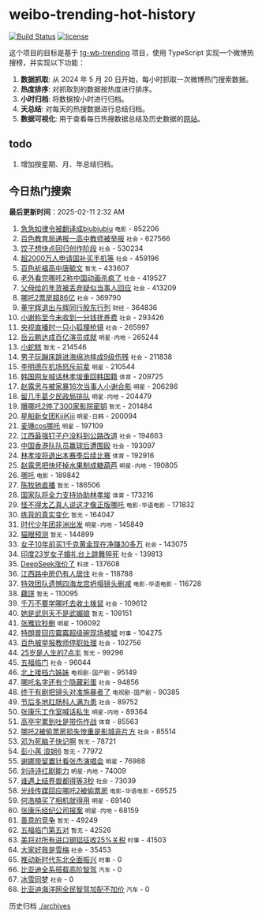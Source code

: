 # weibo-trending-hot-history

[![Build Status](https://github.com/lxw15337674/weibo-trending-hot-history/actions/workflows/nodejs.yml/badge.svg)](https://github.com/lxw15337674/weibo-trending-hot-history/actions)
[![license](https://img.shields.io/github/license/lxw15337674/weibo-trending-hot-history)](https://github.com/lxw15337674/weibo-trending-hot-history/blob/master/LICENSE)


这个项目的目标是基于 [tg-wb-trending](https://github.com/xiadd/tg-wb-trending) 项目，使用 TypeScript 实现一个微博热搜榜，并实现以下功能：

1. **数据抓取**: 从 2024 年 5 月 20 日开始，每小时抓取一次微博热门搜索数据。
2. **热度排序**: 对抓取到的数据按热度进行排序。
3. **小时归档**: 将数据按小时进行归档。
4. **天总结**: 对每天的热搜数据进行总结归档。
5. **数据可视化**: 用于查看每日热搜数据总结及历史数据的[网站](https://weibo-trending-hot-history.vercel.app/)。

## todo

1. 增加按星期、月、年总结归档。



## 今日热门搜索





















































































































































































































































































































































































































































































































































































































































































































































































































































































































































































































































































































































































































































































































































































































































































































































































































































































































































































































































































































































































































































































































































































































































































































































































































































































































































































































































































































































































































































































































































































































































































































































































































































































































































































































































































































































































































































































































































































































































































































































































































































































































































































































































































































































































































































































































































































































































































































































































































































































































































































































































































































































































































































































































































































































































































































































































































































































































































































































































































































































































































































































































































































































































































<!-- BEGIN -->

**最后更新时间**：2025-02-11 2:32 AM
1. [急急如律令被翻译成biubiubiu](https://m.weibo.cn/search?containerid=100103type%3D1%26t%3D10%26q%3D%23%E6%80%A5%E6%80%A5%E5%A6%82%E5%BE%8B%E4%BB%A4%E8%A2%AB%E7%BF%BB%E8%AF%91%E6%88%90biubiubiu%23&stream_entry_id=31&isnewpage=1&extparam=seat%3D1%26flag%3D0%26pos%3D0%26filter_type%3Drealtimehot%26c_type%3D31%26band_rank%3D1%26cate%3D5001%26lcate%3D5001%26q%3D%2523%25E6%2580%25A5%25E6%2580%25A5%25E5%25A6%2582%25E5%25BE%258B%25E4%25BB%25A4%25E8%25A2%25AB%25E7%25BF%25BB%25E8%25AF%2591%25E6%2588%2590biubiubiu%2523%26stream_entry_id%3D31%26dgr%3D0%26realpos%3D1%26display_time%3D1739205023%26pre_seqid%3D17392050239030402558524) `电影` - 852206
2. [百色教育局通报一高中教师被举报](https://m.weibo.cn/search?containerid=100103type%3D1%26t%3D10%26q%3D%23%E7%99%BE%E8%89%B2%E6%95%99%E8%82%B2%E5%B1%80%E9%80%9A%E6%8A%A5%E4%B8%80%E9%AB%98%E4%B8%AD%E6%95%99%E5%B8%88%E8%A2%AB%E4%B8%BE%E6%8A%A5%23&stream_entry_id=31&isnewpage=1&extparam=seat%3D1%26cate%3D5001%26lcate%3D5001%26stream_entry_id%3D31%26q%3D%2523%25E7%2599%25BE%25E8%2589%25B2%25E6%2595%2599%25E8%2582%25B2%25E5%25B1%2580%25E9%2580%259A%25E6%258A%25A5%25E4%25B8%2580%25E9%25AB%2598%25E4%25B8%25AD%25E6%2595%2599%25E5%25B8%2588%25E8%25A2%25AB%25E4%25B8%25BE%25E6%258A%25A5%2523%26dgr%3D0%26pos%3D1%26filter_type%3Drealtimehot%26band_rank%3D2%26c_type%3D31%26flag%3D1%26realpos%3D2%26display_time%3D1739207980%26pre_seqid%3D173920798036204021433116) `社会` - 627566
3. [饺子想快点回归创作阶段](https://m.weibo.cn/search?containerid=100103type%3D1%26t%3D10%26q%3D%23%E9%A5%BA%E5%AD%90%E6%83%B3%E5%BF%AB%E7%82%B9%E5%9B%9E%E5%BD%92%E5%88%9B%E4%BD%9C%E9%98%B6%E6%AE%B5%23&stream_entry_id=31&isnewpage=1&extparam=seat%3D1%26flag%3D1%26pos%3D8%26filter_type%3Drealtimehot%26c_type%3D31%26band_rank%3D8%26cate%3D5001%26lcate%3D5001%26q%3D%2523%25E9%25A5%25BA%25E5%25AD%2590%25E6%2583%25B3%25E5%25BF%25AB%25E7%2582%25B9%25E5%259B%259E%25E5%25BD%2592%25E5%2588%259B%25E4%25BD%259C%25E9%2598%25B6%25E6%25AE%25B5%2523%26stream_entry_id%3D31%26dgr%3D0%26realpos%3D8%26display_time%3D1739205023%26pre_seqid%3D17392050239030402558524) `社会` - 530234
4. [超2000万人申请国补买手机等](https://m.weibo.cn/search?containerid=100103type%3D1%26t%3D10%26q%3D%23%E8%B6%852000%E4%B8%87%E4%BA%BA%E7%94%B3%E8%AF%B7%E5%9B%BD%E8%A1%A5%E4%B9%B0%E6%89%8B%E6%9C%BA%E7%AD%89%23&stream_entry_id=31&isnewpage=1&extparam=seat%3D1%26flag%3D0%26pos%3D2%26filter_type%3Drealtimehot%26c_type%3D31%26band_rank%3D3%26cate%3D5001%26lcate%3D5001%26q%3D%2523%25E8%25B6%25852000%25E4%25B8%2587%25E4%25BA%25BA%25E7%2594%25B3%25E8%25AF%25B7%25E5%259B%25BD%25E8%25A1%25A5%25E4%25B9%25B0%25E6%2589%258B%25E6%259C%25BA%25E7%25AD%2589%2523%26stream_entry_id%3D31%26dgr%3D0%26realpos%3D3%26display_time%3D1739205023%26pre_seqid%3D17392050239030402558524) `社会` - 459196
5. [百色祈福高中唐毓文](https://m.weibo.cn/search?containerid=100103type%3D1%26t%3D10%26q%3D%23%E7%99%BE%E8%89%B2%E7%A5%88%E7%A6%8F%E9%AB%98%E4%B8%AD%E5%94%90%E6%AF%93%E6%96%87%23&stream_entry_id=31&isnewpage=1&extparam=seat%3D1%26flag%3D1%26pos%3D15%26filter_type%3Drealtimehot%26c_type%3D31%26band_rank%3D15%26cate%3D5001%26lcate%3D5001%26q%3D%2523%25E7%2599%25BE%25E8%2589%25B2%25E7%25A5%2588%25E7%25A6%258F%25E9%25AB%2598%25E4%25B8%25AD%25E5%2594%2590%25E6%25AF%2593%25E6%2596%2587%2523%26stream_entry_id%3D31%26dgr%3D0%26realpos%3D15%26display_time%3D1739205023%26pre_seqid%3D17392050239030402558524) `暂无` - 433607
6. [老外看完哪吒2称中国动画杀疯了](https://m.weibo.cn/search?containerid=100103type%3D1%26t%3D10%26q%3D%23%E8%80%81%E5%A4%96%E7%9C%8B%E5%AE%8C%E5%93%AA%E5%90%922%E7%A7%B0%E4%B8%AD%E5%9B%BD%E5%8A%A8%E7%94%BB%E6%9D%80%E7%96%AF%E4%BA%86%23&stream_entry_id=31&isnewpage=1&extparam=seat%3D1%26flag%3D1%26pos%3D31%26filter_type%3Drealtimehot%26c_type%3D31%26band_rank%3D31%26cate%3D5001%26lcate%3D5001%26q%3D%2523%25E8%2580%2581%25E5%25A4%2596%25E7%259C%258B%25E5%25AE%258C%25E5%2593%25AA%25E5%2590%25922%25E7%25A7%25B0%25E4%25B8%25AD%25E5%259B%25BD%25E5%258A%25A8%25E7%2594%25BB%25E6%259D%2580%25E7%2596%25AF%25E4%25BA%2586%2523%26stream_entry_id%3D31%26dgr%3D0%26realpos%3D31%26display_time%3D1739205023%26pre_seqid%3D17392050239030402558524) `社会` - 419527
7. [父母给的年货被丢弃疑似当事人回应](https://m.weibo.cn/search?containerid=100103type%3D1%26t%3D10%26q%3D%23%E7%88%B6%E6%AF%8D%E7%BB%99%E7%9A%84%E5%B9%B4%E8%B4%A7%E8%A2%AB%E4%B8%A2%E5%BC%83%E7%96%91%E4%BC%BC%E5%BD%93%E4%BA%8B%E4%BA%BA%E5%9B%9E%E5%BA%94%23&stream_entry_id=31&isnewpage=1&extparam=seat%3D1%26flag%3D0%26pos%3D1%26filter_type%3Drealtimehot%26c_type%3D31%26band_rank%3D2%26cate%3D5001%26lcate%3D5001%26q%3D%2523%25E7%2588%25B6%25E6%25AF%258D%25E7%25BB%2599%25E7%259A%2584%25E5%25B9%25B4%25E8%25B4%25A7%25E8%25A2%25AB%25E4%25B8%25A2%25E5%25BC%2583%25E7%2596%2591%25E4%25BC%25BC%25E5%25BD%2593%25E4%25BA%258B%25E4%25BA%25BA%25E5%259B%259E%25E5%25BA%2594%2523%26stream_entry_id%3D31%26dgr%3D0%26realpos%3D2%26display_time%3D1739205023%26pre_seqid%3D17392050239030402558524) `社会` - 413209
8. [哪吒2票房超86亿](https://m.weibo.cn/search?containerid=100103type%3D1%26t%3D10%26q%3D%23%E5%93%AA%E5%90%922%E7%A5%A8%E6%88%BF%E8%B6%8586%E4%BA%BF%23&stream_entry_id=31&isnewpage=1&extparam=seat%3D1%26flag%3D0%26pos%3D4%26filter_type%3Drealtimehot%26c_type%3D31%26band_rank%3D4%26cate%3D5001%26lcate%3D5001%26q%3D%2523%25E5%2593%25AA%25E5%2590%25922%25E7%25A5%25A8%25E6%2588%25BF%25E8%25B6%258586%25E4%25BA%25BF%2523%26stream_entry_id%3D31%26dgr%3D0%26realpos%3D4%26display_time%3D1739205023%26pre_seqid%3D17392050239030402558524) `社会` - 369790
9. [董宇辉退出与辉同行股东行列](https://m.weibo.cn/search?containerid=100103type%3D1%26t%3D10%26q%3D%23%E8%91%A3%E5%AE%87%E8%BE%89%E9%80%80%E5%87%BA%E4%B8%8E%E8%BE%89%E5%90%8C%E8%A1%8C%E8%82%A1%E4%B8%9C%E8%A1%8C%E5%88%97%23&stream_entry_id=31&isnewpage=1&extparam=seat%3D1%26flag%3D0%26pos%3D5%26filter_type%3Drealtimehot%26c_type%3D31%26band_rank%3D5%26cate%3D5001%26lcate%3D5001%26q%3D%2523%25E8%2591%25A3%25E5%25AE%2587%25E8%25BE%2589%25E9%2580%2580%25E5%2587%25BA%25E4%25B8%258E%25E8%25BE%2589%25E5%2590%258C%25E8%25A1%258C%25E8%2582%25A1%25E4%25B8%259C%25E8%25A1%258C%25E5%2588%2597%2523%26stream_entry_id%3D31%26dgr%3D0%26realpos%3D5%26display_time%3D1739205023%26pre_seqid%3D17392050239030402558524) `财经` - 364836
10. [小谢称至今未收到一分钱抚养费](https://m.weibo.cn/search?containerid=100103type%3D1%26t%3D10%26q%3D%23%E5%B0%8F%E8%B0%A2%E7%A7%B0%E8%87%B3%E4%BB%8A%E6%9C%AA%E6%94%B6%E5%88%B0%E4%B8%80%E5%88%86%E9%92%B1%E6%8A%9A%E5%85%BB%E8%B4%B9%23&stream_entry_id=31&isnewpage=1&extparam=seat%3D1%26flag%3D0%26pos%3D6%26filter_type%3Drealtimehot%26c_type%3D31%26band_rank%3D6%26cate%3D5001%26lcate%3D5001%26q%3D%2523%25E5%25B0%258F%25E8%25B0%25A2%25E7%25A7%25B0%25E8%2587%25B3%25E4%25BB%258A%25E6%259C%25AA%25E6%2594%25B6%25E5%2588%25B0%25E4%25B8%2580%25E5%2588%2586%25E9%2592%25B1%25E6%258A%259A%25E5%2585%25BB%25E8%25B4%25B9%2523%26stream_entry_id%3D31%26dgr%3D0%26realpos%3D6%26display_time%3D1739205023%26pre_seqid%3D17392050239030402558524) `社会` - 293426
11. [央视直播时一只小狐狸抢镜](https://m.weibo.cn/search?containerid=100103type%3D1%26t%3D10%26q%3D%23%E5%A4%AE%E8%A7%86%E7%9B%B4%E6%92%AD%E6%97%B6%E4%B8%80%E5%8F%AA%E5%B0%8F%E7%8B%90%E7%8B%B8%E6%8A%A2%E9%95%9C%23&stream_entry_id=31&isnewpage=1&extparam=seat%3D1%26flag%3D0%26pos%3D23%26filter_type%3Drealtimehot%26c_type%3D31%26band_rank%3D23%26cate%3D5001%26lcate%3D5001%26q%3D%2523%25E5%25A4%25AE%25E8%25A7%2586%25E7%259B%25B4%25E6%2592%25AD%25E6%2597%25B6%25E4%25B8%2580%25E5%258F%25AA%25E5%25B0%258F%25E7%258B%2590%25E7%258B%25B8%25E6%258A%25A2%25E9%2595%259C%2523%26stream_entry_id%3D31%26dgr%3D0%26realpos%3D23%26display_time%3D1739205023%26pre_seqid%3D17392050239030402558524) `社会` - 265997
12. [岳云鹏达成百亿演员成就](https://m.weibo.cn/search?containerid=100103type%3D1%26t%3D10%26q%3D%23%E5%B2%B3%E4%BA%91%E9%B9%8F%E8%BE%BE%E6%88%90%E7%99%BE%E4%BA%BF%E6%BC%94%E5%91%98%E6%88%90%E5%B0%B1%23&stream_entry_id=31&isnewpage=1&extparam=seat%3D1%26flag%3D1%26pos%3D7%26filter_type%3Drealtimehot%26c_type%3D31%26band_rank%3D7%26cate%3D5001%26lcate%3D5001%26q%3D%2523%25E5%25B2%25B3%25E4%25BA%2591%25E9%25B9%258F%25E8%25BE%25BE%25E6%2588%2590%25E7%2599%25BE%25E4%25BA%25BF%25E6%25BC%2594%25E5%2591%2598%25E6%2588%2590%25E5%25B0%25B1%2523%26stream_entry_id%3D31%26dgr%3D0%26realpos%3D7%26display_time%3D1739205023%26pre_seqid%3D17392050239030402558524) `明星-内地` - 265244
13. [小蛇糕](https://m.weibo.cn/search?containerid=100103type%3D1%26t%3D10%26q%3D%E5%B0%8F%E8%9B%87%E7%B3%95&stream_entry_id=31&isnewpage=1&extparam=seat%3D1%26flag%3D0%26pos%3D9%26filter_type%3Drealtimehot%26c_type%3D31%26band_rank%3D9%26cate%3D5001%26lcate%3D5001%26q%3D%25E5%25B0%258F%25E8%259B%2587%25E7%25B3%2595%26stream_entry_id%3D31%26dgr%3D0%26realpos%3D9%26display_time%3D1739205023%26pre_seqid%3D17392050239030402558524) `暂无` - 214546
14. [男子玩蹦床跳进海绵池摔成9级伤残](https://m.weibo.cn/search?containerid=100103type%3D1%26t%3D10%26q%3D%23%E7%94%B7%E5%AD%90%E7%8E%A9%E8%B9%A6%E5%BA%8A%E8%B7%B3%E8%BF%9B%E6%B5%B7%E7%BB%B5%E6%B1%A0%E6%91%94%E6%88%909%E7%BA%A7%E4%BC%A4%E6%AE%8B%23&stream_entry_id=31&isnewpage=1&extparam=seat%3D1%26flag%3D0%26pos%3D10%26filter_type%3Drealtimehot%26c_type%3D31%26band_rank%3D10%26cate%3D5001%26lcate%3D5001%26q%3D%2523%25E7%2594%25B7%25E5%25AD%2590%25E7%258E%25A9%25E8%25B9%25A6%25E5%25BA%258A%25E8%25B7%25B3%25E8%25BF%259B%25E6%25B5%25B7%25E7%25BB%25B5%25E6%25B1%25A0%25E6%2591%2594%25E6%2588%25909%25E7%25BA%25A7%25E4%25BC%25A4%25E6%25AE%258B%2523%26stream_entry_id%3D31%26dgr%3D0%26realpos%3D10%26display_time%3D1739205023%26pre_seqid%3D17392050239030402558524) `社会` - 211838
15. [李明德在机场怒斥前辈](https://m.weibo.cn/search?containerid=100103type%3D1%26t%3D10%26q%3D%23%E6%9D%8E%E6%98%8E%E5%BE%B7%E5%9C%A8%E6%9C%BA%E5%9C%BA%E6%80%92%E6%96%A5%E5%89%8D%E8%BE%88%23&stream_entry_id=31&isnewpage=1&extparam=seat%3D1%26flag%3D1%26pos%3D11%26filter_type%3Drealtimehot%26c_type%3D31%26band_rank%3D11%26cate%3D5001%26lcate%3D5001%26q%3D%2523%25E6%259D%258E%25E6%2598%258E%25E5%25BE%25B7%25E5%259C%25A8%25E6%259C%25BA%25E5%259C%25BA%25E6%2580%2592%25E6%2596%25A5%25E5%2589%258D%25E8%25BE%2588%2523%26stream_entry_id%3D31%26dgr%3D0%26realpos%3D11%26display_time%3D1739205023%26pre_seqid%3D17392050239030402558524) `明星` - 210544
16. [韩国网友喊话林孝埈重回韩国籍](https://m.weibo.cn/search?containerid=100103type%3D1%26t%3D10%26q%3D%23%E9%9F%A9%E5%9B%BD%E7%BD%91%E5%8F%8B%E5%96%8A%E8%AF%9D%E6%9E%97%E5%AD%9D%E5%9F%88%E9%87%8D%E5%9B%9E%E9%9F%A9%E5%9B%BD%E7%B1%8D%23&stream_entry_id=31&isnewpage=1&extparam=seat%3D1%26flag%3D2%26pos%3D12%26filter_type%3Drealtimehot%26c_type%3D31%26band_rank%3D12%26cate%3D5001%26lcate%3D5001%26q%3D%2523%25E9%259F%25A9%25E5%259B%25BD%25E7%25BD%2591%25E5%258F%258B%25E5%2596%258A%25E8%25AF%259D%25E6%259E%2597%25E5%25AD%259D%25E5%259F%2588%25E9%2587%258D%25E5%259B%259E%25E9%259F%25A9%25E5%259B%25BD%25E7%25B1%258D%2523%26stream_entry_id%3D31%26dgr%3D0%26realpos%3D12%26display_time%3D1739205023%26pre_seqid%3D17392050239030402558524) `体育` - 209725
17. [赵露思与被家暴16次当事人小谢合影](https://m.weibo.cn/search?containerid=100103type%3D1%26t%3D10%26q%3D%23%E8%B5%B5%E9%9C%B2%E6%80%9D%E4%B8%8E%E8%A2%AB%E5%AE%B6%E6%9A%B416%E6%AC%A1%E5%BD%93%E4%BA%8B%E4%BA%BA%E5%B0%8F%E8%B0%A2%E5%90%88%E5%BD%B1%23&stream_entry_id=31&isnewpage=1&extparam=seat%3D1%26flag%3D2%26pos%3D13%26filter_type%3Drealtimehot%26c_type%3D31%26band_rank%3D13%26cate%3D5001%26lcate%3D5001%26q%3D%2523%25E8%25B5%25B5%25E9%259C%25B2%25E6%2580%259D%25E4%25B8%258E%25E8%25A2%25AB%25E5%25AE%25B6%25E6%259A%25B416%25E6%25AC%25A1%25E5%25BD%2593%25E4%25BA%258B%25E4%25BA%25BA%25E5%25B0%258F%25E8%25B0%25A2%25E5%2590%2588%25E5%25BD%25B1%2523%26stream_entry_id%3D31%26dgr%3D0%26realpos%3D13%26display_time%3D1739205023%26pre_seqid%3D17392050239030402558524) `明星` - 206286
18. [留几手葛夕民政局排队](https://m.weibo.cn/search?containerid=100103type%3D1%26t%3D10%26q%3D%23%E7%95%99%E5%87%A0%E6%89%8B%E8%91%9B%E5%A4%95%E6%B0%91%E6%94%BF%E5%B1%80%E6%8E%92%E9%98%9F%23&stream_entry_id=31&isnewpage=1&extparam=seat%3D1%26flag%3D2%26pos%3D14%26filter_type%3Drealtimehot%26c_type%3D31%26band_rank%3D14%26cate%3D5001%26lcate%3D5001%26q%3D%2523%25E7%2595%2599%25E5%2587%25A0%25E6%2589%258B%25E8%2591%259B%25E5%25A4%2595%25E6%25B0%2591%25E6%2594%25BF%25E5%25B1%2580%25E6%258E%2592%25E9%2598%259F%2523%26stream_entry_id%3D31%26dgr%3D0%26realpos%3D14%26display_time%3D1739205023%26pre_seqid%3D17392050239030402558524) `明星-内地` - 204479
19. [曝哪吒2停了300家影院密钥](https://m.weibo.cn/search?containerid=100103type%3D1%26t%3D10%26q%3D%23%E6%9B%9D%E5%93%AA%E5%90%922%E5%81%9C%E4%BA%86300%E5%AE%B6%E5%BD%B1%E9%99%A2%E5%AF%86%E9%92%A5%23&stream_entry_id=31&isnewpage=1&extparam=seat%3D1%26flag%3D2%26pos%3D16%26filter_type%3Drealtimehot%26c_type%3D31%26band_rank%3D16%26cate%3D5001%26lcate%3D5001%26q%3D%2523%25E6%259B%259D%25E5%2593%25AA%25E5%2590%25922%25E5%2581%259C%25E4%25BA%2586300%25E5%25AE%25B6%25E5%25BD%25B1%25E9%2599%25A2%25E5%25AF%2586%25E9%2592%25A5%2523%26stream_entry_id%3D31%26dgr%3D0%26realpos%3D16%26display_time%3D1739205023%26pre_seqid%3D17392050239030402558524) `暂无` - 201484
20. [星船新女团KiiiKiii](https://m.weibo.cn/search?containerid=100103type%3D1%26t%3D10%26q%3D%23%E6%98%9F%E8%88%B9%E6%96%B0%E5%A5%B3%E5%9B%A2KiiiKiii%23&stream_entry_id=31&isnewpage=1&extparam=seat%3D1%26flag%3D1%26pos%3D17%26filter_type%3Drealtimehot%26c_type%3D31%26band_rank%3D17%26cate%3D5001%26lcate%3D5001%26q%3D%2523%25E6%2598%259F%25E8%2588%25B9%25E6%2596%25B0%25E5%25A5%25B3%25E5%259B%25A2KiiiKiii%2523%26stream_entry_id%3D31%26dgr%3D0%26realpos%3D17%26display_time%3D1739205023%26pre_seqid%3D17392050239030402558524) `明星-日韩` - 200094
21. [麦琳cos哪吒](https://m.weibo.cn/search?containerid=100103type%3D1%26t%3D10%26q%3D%23%E9%BA%A6%E7%90%B3cos%E5%93%AA%E5%90%92%23&stream_entry_id=31&isnewpage=1&extparam=seat%3D1%26flag%3D2%26pos%3D18%26filter_type%3Drealtimehot%26c_type%3D31%26band_rank%3D18%26cate%3D5001%26lcate%3D5001%26q%3D%2523%25E9%25BA%25A6%25E7%2590%25B3cos%25E5%2593%25AA%25E5%2590%2592%2523%26stream_entry_id%3D31%26dgr%3D0%26realpos%3D18%26display_time%3D1739205023%26pre_seqid%3D17392050239030402558524) `明星` - 197109
22. [江西最强钉子户没料到公路改道](https://m.weibo.cn/search?containerid=100103type%3D1%26t%3D10%26q%3D%23%E6%B1%9F%E8%A5%BF%E6%9C%80%E5%BC%BA%E9%92%89%E5%AD%90%E6%88%B7%E6%B2%A1%E6%96%99%E5%88%B0%E5%85%AC%E8%B7%AF%E6%94%B9%E9%81%93%23&stream_entry_id=31&isnewpage=1&extparam=seat%3D1%26flag%3D2%26pos%3D19%26filter_type%3Drealtimehot%26c_type%3D31%26band_rank%3D19%26cate%3D5001%26lcate%3D5001%26q%3D%2523%25E6%25B1%259F%25E8%25A5%25BF%25E6%259C%2580%25E5%25BC%25BA%25E9%2592%2589%25E5%25AD%2590%25E6%2588%25B7%25E6%25B2%25A1%25E6%2596%2599%25E5%2588%25B0%25E5%2585%25AC%25E8%25B7%25AF%25E6%2594%25B9%25E9%2581%2593%2523%26stream_entry_id%3D31%26dgr%3D0%26realpos%3D19%26display_time%3D1739205023%26pre_seqid%3D17392050239030402558524) `社会` - 194663
23. [中国香港队队员赢球后遭围殴](https://m.weibo.cn/search?containerid=100103type%3D1%26t%3D10%26q%3D%23%E4%B8%AD%E5%9B%BD%E9%A6%99%E6%B8%AF%E9%98%9F%E9%98%9F%E5%91%98%E8%B5%A2%E7%90%83%E5%90%8E%E9%81%AD%E5%9B%B4%E6%AE%B4%23&stream_entry_id=31&isnewpage=1&extparam=seat%3D1%26cate%3D5001%26lcate%3D5001%26stream_entry_id%3D31%26q%3D%2523%25E4%25B8%25AD%25E5%259B%25BD%25E9%25A6%2599%25E6%25B8%25AF%25E9%2598%259F%25E9%2598%259F%25E5%2591%2598%25E8%25B5%25A2%25E7%2590%2583%25E5%2590%258E%25E9%2581%25AD%25E5%259B%25B4%25E6%25AE%25B4%2523%26dgr%3D0%26pos%3D7%26filter_type%3Drealtimehot%26band_rank%3D7%26c_type%3D31%26flag%3D1%26realpos%3D7%26display_time%3D1739207980%26pre_seqid%3D173920798036204021433116) `社会` - 193097
24. [林孝埈将退出本赛季后续比赛](https://m.weibo.cn/search?containerid=100103type%3D1%26t%3D10%26q%3D%23%E6%9E%97%E5%AD%9D%E5%9F%88%E5%B0%86%E9%80%80%E5%87%BA%E6%9C%AC%E8%B5%9B%E5%AD%A3%E5%90%8E%E7%BB%AD%E6%AF%94%E8%B5%9B%23&stream_entry_id=31&isnewpage=1&extparam=seat%3D1%26flag%3D0%26pos%3D20%26filter_type%3Drealtimehot%26c_type%3D31%26band_rank%3D20%26cate%3D5001%26lcate%3D5001%26q%3D%2523%25E6%259E%2597%25E5%25AD%259D%25E5%259F%2588%25E5%25B0%2586%25E9%2580%2580%25E5%2587%25BA%25E6%259C%25AC%25E8%25B5%259B%25E5%25AD%25A3%25E5%2590%258E%25E7%25BB%25AD%25E6%25AF%2594%25E8%25B5%259B%2523%26stream_entry_id%3D31%26dgr%3D0%26realpos%3D20%26display_time%3D1739205023%26pre_seqid%3D17392050239030402558524) `体育` - 192916
25. [赵露思把快坏掉水果制成糖葫芦](https://m.weibo.cn/search?containerid=100103type%3D1%26t%3D10%26q%3D%23%E8%B5%B5%E9%9C%B2%E6%80%9D%E6%8A%8A%E5%BF%AB%E5%9D%8F%E6%8E%89%E6%B0%B4%E6%9E%9C%E5%88%B6%E6%88%90%E7%B3%96%E8%91%AB%E8%8A%A6%23&stream_entry_id=31&isnewpage=1&extparam=seat%3D1%26flag%3D2%26pos%3D21%26filter_type%3Drealtimehot%26c_type%3D31%26band_rank%3D21%26cate%3D5001%26lcate%3D5001%26q%3D%2523%25E8%25B5%25B5%25E9%259C%25B2%25E6%2580%259D%25E6%258A%258A%25E5%25BF%25AB%25E5%259D%258F%25E6%258E%2589%25E6%25B0%25B4%25E6%259E%259C%25E5%2588%25B6%25E6%2588%2590%25E7%25B3%2596%25E8%2591%25AB%25E8%258A%25A6%2523%26stream_entry_id%3D31%26dgr%3D0%26realpos%3D21%26display_time%3D1739205023%26pre_seqid%3D17392050239030402558524) `明星-内地` - 190805
26. [哪吒](https://m.weibo.cn/search?containerid=100103type%3D1%26t%3D10%26q%3D%E5%93%AA%E5%90%92&stream_entry_id=31&isnewpage=1&extparam=seat%3D1%26flag%3D0%26pos%3D22%26filter_type%3Drealtimehot%26c_type%3D31%26band_rank%3D22%26cate%3D5001%26lcate%3D5001%26q%3D%25E5%2593%25AA%25E5%2590%2592%26stream_entry_id%3D31%26dgr%3D0%26realpos%3D22%26display_time%3D1739205023%26pre_seqid%3D17392050239030402558524) `电影` - 189842
27. [陈牧驰直播](https://m.weibo.cn/search?containerid=100103type%3D1%26t%3D10%26q%3D%E9%99%88%E7%89%A7%E9%A9%B0%E7%9B%B4%E6%92%AD&stream_entry_id=31&isnewpage=1&extparam=seat%3D1%26flag%3D1%26pos%3D24%26filter_type%3Drealtimehot%26c_type%3D31%26band_rank%3D24%26cate%3D5001%26lcate%3D5001%26q%3D%25E9%2599%2588%25E7%2589%25A7%25E9%25A9%25B0%25E7%259B%25B4%25E6%2592%25AD%26stream_entry_id%3D31%26dgr%3D0%26realpos%3D24%26display_time%3D1739205023%26pre_seqid%3D17392050239030402558524) `暂无` - 186506
28. [国家队将全力支持协助林孝埈](https://m.weibo.cn/search?containerid=100103type%3D1%26t%3D10%26q%3D%23%E5%9B%BD%E5%AE%B6%E9%98%9F%E5%B0%86%E5%85%A8%E5%8A%9B%E6%94%AF%E6%8C%81%E5%8D%8F%E5%8A%A9%E6%9E%97%E5%AD%9D%E5%9F%88%23&stream_entry_id=31&isnewpage=1&extparam=seat%3D1%26flag%3D0%26pos%3D25%26filter_type%3Drealtimehot%26c_type%3D31%26band_rank%3D25%26cate%3D5001%26lcate%3D5001%26q%3D%2523%25E5%259B%25BD%25E5%25AE%25B6%25E9%2598%259F%25E5%25B0%2586%25E5%2585%25A8%25E5%258A%259B%25E6%2594%25AF%25E6%258C%2581%25E5%258D%258F%25E5%258A%25A9%25E6%259E%2597%25E5%25AD%259D%25E5%259F%2588%2523%26stream_entry_id%3D31%26dgr%3D0%26realpos%3D25%26display_time%3D1739205023%26pre_seqid%3D17392050239030402558524) `体育` - 173216
29. [怪不得太乙真人说这才像正版哪吒](https://m.weibo.cn/search?containerid=100103type%3D1%26t%3D10%26q%3D%23%E6%80%AA%E4%B8%8D%E5%BE%97%E5%A4%AA%E4%B9%99%E7%9C%9F%E4%BA%BA%E8%AF%B4%E8%BF%99%E6%89%8D%E5%83%8F%E6%AD%A3%E7%89%88%E5%93%AA%E5%90%92%23&stream_entry_id=31&isnewpage=1&extparam=seat%3D1%26flag%3D0%26pos%3D26%26filter_type%3Drealtimehot%26c_type%3D31%26band_rank%3D26%26cate%3D5001%26lcate%3D5001%26q%3D%2523%25E6%2580%25AA%25E4%25B8%258D%25E5%25BE%2597%25E5%25A4%25AA%25E4%25B9%2599%25E7%259C%259F%25E4%25BA%25BA%25E8%25AF%25B4%25E8%25BF%2599%25E6%2589%258D%25E5%2583%258F%25E6%25AD%25A3%25E7%2589%2588%25E5%2593%25AA%25E5%2590%2592%2523%26stream_entry_id%3D31%26dgr%3D0%26realpos%3D26%26display_time%3D1739205023%26pre_seqid%3D17392050239030402558524) `电影-华语电影` - 171832
30. [练背的真实变化](https://m.weibo.cn/search?containerid=100103type%3D1%26t%3D10%26q%3D%E7%BB%83%E8%83%8C%E7%9A%84%E7%9C%9F%E5%AE%9E%E5%8F%98%E5%8C%96&stream_entry_id=31&isnewpage=1&extparam=seat%3D1%26flag%3D0%26pos%3D27%26filter_type%3Drealtimehot%26c_type%3D31%26band_rank%3D27%26cate%3D5001%26lcate%3D5001%26q%3D%25E7%25BB%2583%25E8%2583%258C%25E7%259A%2584%25E7%259C%259F%25E5%25AE%259E%25E5%258F%2598%25E5%258C%2596%26stream_entry_id%3D31%26dgr%3D0%26realpos%3D27%26display_time%3D1739205023%26pre_seqid%3D17392050239030402558524) `暂无` - 164047
31. [时代少年团非洲出发](https://m.weibo.cn/search?containerid=100103type%3D1%26t%3D10%26q%3D%23%E6%97%B6%E4%BB%A3%E5%B0%91%E5%B9%B4%E5%9B%A2%E9%9D%9E%E6%B4%B2%E5%87%BA%E5%8F%91%23&stream_entry_id=31&isnewpage=1&extparam=seat%3D1%26cate%3D5001%26lcate%3D5001%26band_rank%3D6%26stream_entry_id%3D31%26filter_type%3Drealtimehot%26q%3D%2523%25E6%2597%25B6%25E4%25BB%25A3%25E5%25B0%2591%25E5%25B9%25B4%25E5%259B%25A2%25E9%259D%259E%25E6%25B4%25B2%25E5%2587%25BA%25E5%258F%2591%2523%26dgr%3D0%26realpos%3D6%26c_type%3D31%26flag%3D1%26pos%3D6%26display_time%3D1739212373%26pre_seqid%3D17392123729760396182463) `明星-内地` - 145849
32. [猫眼预测](https://m.weibo.cn/search?containerid=100103type%3D1%26t%3D10%26q%3D%E7%8C%AB%E7%9C%BC%E9%A2%84%E6%B5%8B&stream_entry_id=31&isnewpage=1&extparam=seat%3D1%26cate%3D5001%26lcate%3D5001%26stream_entry_id%3D31%26q%3D%25E7%258C%25AB%25E7%259C%25BC%25E9%25A2%2584%25E6%25B5%258B%26dgr%3D0%26pos%3D18%26filter_type%3Drealtimehot%26band_rank%3D18%26c_type%3D31%26flag%3D1%26realpos%3D18%26display_time%3D1739207980%26pre_seqid%3D173920798036204021433116) `暂无` - 144899
33. [女子10年前买1千克黄金现在净赚30多万](https://m.weibo.cn/search?containerid=100103type%3D1%26t%3D10%26q%3D%23%E5%A5%B3%E5%AD%9010%E5%B9%B4%E5%89%8D%E4%B9%B01%E5%8D%83%E5%85%8B%E9%BB%84%E9%87%91%E7%8E%B0%E5%9C%A8%E5%87%80%E8%B5%9A30%E5%A4%9A%E4%B8%87%23&stream_entry_id=31&isnewpage=1&extparam=seat%3D1%26flag%3D0%26pos%3D28%26filter_type%3Drealtimehot%26c_type%3D31%26band_rank%3D28%26cate%3D5001%26lcate%3D5001%26q%3D%2523%25E5%25A5%25B3%25E5%25AD%259010%25E5%25B9%25B4%25E5%2589%258D%25E4%25B9%25B01%25E5%258D%2583%25E5%2585%258B%25E9%25BB%2584%25E9%2587%2591%25E7%258E%25B0%25E5%259C%25A8%25E5%2587%2580%25E8%25B5%259A30%25E5%25A4%259A%25E4%25B8%2587%2523%26stream_entry_id%3D31%26dgr%3D0%26realpos%3D28%26display_time%3D1739205023%26pre_seqid%3D17392050239030402558524) `社会` - 143075
34. [印度23岁女子婚礼台上跳舞猝死](https://m.weibo.cn/search?containerid=100103type%3D1%26t%3D10%26q%3D%23%E5%8D%B0%E5%BA%A623%E5%B2%81%E5%A5%B3%E5%AD%90%E5%A9%9A%E7%A4%BC%E5%8F%B0%E4%B8%8A%E8%B7%B3%E8%88%9E%E7%8C%9D%E6%AD%BB%23&stream_entry_id=31&isnewpage=1&extparam=seat%3D1%26flag%3D0%26pos%3D29%26filter_type%3Drealtimehot%26c_type%3D31%26band_rank%3D29%26cate%3D5001%26lcate%3D5001%26q%3D%2523%25E5%258D%25B0%25E5%25BA%25A623%25E5%25B2%2581%25E5%25A5%25B3%25E5%25AD%2590%25E5%25A9%259A%25E7%25A4%25BC%25E5%258F%25B0%25E4%25B8%258A%25E8%25B7%25B3%25E8%2588%259E%25E7%258C%259D%25E6%25AD%25BB%2523%26stream_entry_id%3D31%26dgr%3D0%26realpos%3D29%26display_time%3D1739205023%26pre_seqid%3D17392050239030402558524) `社会` - 139813
35. [DeepSeek涨价了](https://m.weibo.cn/search?containerid=100103type%3D1%26t%3D10%26q%3D%23DeepSeek%E6%B6%A8%E4%BB%B7%E4%BA%86%23&stream_entry_id=31&isnewpage=1&extparam=seat%3D1%26cate%3D5001%26lcate%3D5001%26stream_entry_id%3D31%26q%3D%2523DeepSeek%25E6%25B6%25A8%25E4%25BB%25B7%25E4%25BA%2586%2523%26dgr%3D0%26pos%3D23%26filter_type%3Drealtimehot%26band_rank%3D23%26c_type%3D31%26flag%3D1%26realpos%3D23%26display_time%3D1739207980%26pre_seqid%3D173920798036204021433116) `科技` - 137608
36. [江西路中房仍有人居住](https://m.weibo.cn/search?containerid=100103type%3D1%26t%3D10%26q%3D%23%E6%B1%9F%E8%A5%BF%E8%B7%AF%E4%B8%AD%E6%88%BF%E4%BB%8D%E6%9C%89%E4%BA%BA%E5%B1%85%E4%BD%8F%23&stream_entry_id=31&isnewpage=1&extparam=seat%3D1%26cate%3D5001%26lcate%3D5001%26band_rank%3D10%26stream_entry_id%3D31%26filter_type%3Drealtimehot%26q%3D%2523%25E6%25B1%259F%25E8%25A5%25BF%25E8%25B7%25AF%25E4%25B8%25AD%25E6%2588%25BF%25E4%25BB%258D%25E6%259C%2589%25E4%25BA%25BA%25E5%25B1%2585%25E4%25BD%258F%2523%26dgr%3D0%26realpos%3D10%26c_type%3D31%26flag%3D1%26pos%3D10%26display_time%3D1739212373%26pre_seqid%3D17392123729760396182463) `社会` - 118788
37. [特效团队遗憾四海龙宫坍塌镜头删减](https://m.weibo.cn/search?containerid=100103type%3D1%26t%3D10%26q%3D%23%E7%89%B9%E6%95%88%E5%9B%A2%E9%98%9F%E9%81%97%E6%86%BE%E5%9B%9B%E6%B5%B7%E9%BE%99%E5%AE%AB%E5%9D%8D%E5%A1%8C%E9%95%9C%E5%A4%B4%E5%88%A0%E5%87%8F%23&stream_entry_id=31&isnewpage=1&extparam=seat%3D1%26flag%3D0%26pos%3D30%26filter_type%3Drealtimehot%26c_type%3D31%26band_rank%3D30%26cate%3D5001%26lcate%3D5001%26q%3D%2523%25E7%2589%25B9%25E6%2595%2588%25E5%259B%25A2%25E9%2598%259F%25E9%2581%2597%25E6%2586%25BE%25E5%259B%259B%25E6%25B5%25B7%25E9%25BE%2599%25E5%25AE%25AB%25E5%259D%258D%25E5%25A1%258C%25E9%2595%259C%25E5%25A4%25B4%25E5%2588%25A0%25E5%2587%258F%2523%26stream_entry_id%3D31%26dgr%3D0%26realpos%3D30%26display_time%3D1739205023%26pre_seqid%3D17392050239030402558524) `电影-华语电影` - 116728
38. [藕饼](https://m.weibo.cn/search?containerid=100103type%3D1%26t%3D10%26q%3D%E8%97%95%E9%A5%BC&stream_entry_id=31&isnewpage=1&extparam=seat%3D1%26flag%3D1%26pos%3D32%26filter_type%3Drealtimehot%26c_type%3D31%26band_rank%3D32%26cate%3D5001%26lcate%3D5001%26q%3D%25E8%2597%2595%25E9%25A5%25BC%26stream_entry_id%3D31%26dgr%3D0%26realpos%3D32%26display_time%3D1739205023%26pre_seqid%3D17392050239030402558524) `暂无` - 110095
39. [千万不要学哪吒去收土拨鼠](https://m.weibo.cn/search?containerid=100103type%3D1%26t%3D10%26q%3D%23%E5%8D%83%E4%B8%87%E4%B8%8D%E8%A6%81%E5%AD%A6%E5%93%AA%E5%90%92%E5%8E%BB%E6%94%B6%E5%9C%9F%E6%8B%A8%E9%BC%A0%23&stream_entry_id=31&isnewpage=1&extparam=seat%3D1%26flag%3D0%26pos%3D33%26filter_type%3Drealtimehot%26c_type%3D31%26band_rank%3D33%26cate%3D5001%26lcate%3D5001%26q%3D%2523%25E5%258D%2583%25E4%25B8%2587%25E4%25B8%258D%25E8%25A6%2581%25E5%25AD%25A6%25E5%2593%25AA%25E5%2590%2592%25E5%258E%25BB%25E6%2594%25B6%25E5%259C%259F%25E6%258B%25A8%25E9%25BC%25A0%2523%26stream_entry_id%3D31%26dgr%3D0%26realpos%3D33%26display_time%3D1739205023%26pre_seqid%3D17392050239030402558524) `社会` - 109612
40. [她是武则天不是武媚娘](https://m.weibo.cn/search?containerid=100103type%3D1%26t%3D10%26q%3D%E5%A5%B9%E6%98%AF%E6%AD%A6%E5%88%99%E5%A4%A9%E4%B8%8D%E6%98%AF%E6%AD%A6%E5%AA%9A%E5%A8%98&stream_entry_id=31&isnewpage=1&extparam=seat%3D1%26flag%3D0%26pos%3D34%26filter_type%3Drealtimehot%26c_type%3D31%26band_rank%3D34%26cate%3D5001%26lcate%3D5001%26q%3D%25E5%25A5%25B9%25E6%2598%25AF%25E6%25AD%25A6%25E5%2588%2599%25E5%25A4%25A9%25E4%25B8%258D%25E6%2598%25AF%25E6%25AD%25A6%25E5%25AA%259A%25E5%25A8%2598%26stream_entry_id%3D31%26dgr%3D0%26realpos%3D34%26display_time%3D1739205023%26pre_seqid%3D17392050239030402558524) `暂无` - 109151
41. [张雅钦秒删](https://m.weibo.cn/search?containerid=100103type%3D1%26t%3D10%26q%3D%23%E5%BC%A0%E9%9B%85%E9%92%A6%E7%A7%92%E5%88%A0%23&stream_entry_id=31&isnewpage=1&extparam=seat%3D1%26flag%3D0%26pos%3D35%26filter_type%3Drealtimehot%26c_type%3D31%26band_rank%3D35%26cate%3D5001%26lcate%3D5001%26q%3D%2523%25E5%25BC%25A0%25E9%259B%2585%25E9%2592%25A6%25E7%25A7%2592%25E5%2588%25A0%2523%26stream_entry_id%3D31%26dgr%3D0%26realpos%3D35%26display_time%3D1739205023%26pre_seqid%3D17392050239030402558524) `明星` - 106092
42. [特朗普回应霉霉超级碗现场被嘘](https://m.weibo.cn/search?containerid=100103type%3D1%26t%3D10%26q%3D%23%E7%89%B9%E6%9C%97%E6%99%AE%E5%9B%9E%E5%BA%94%E9%9C%89%E9%9C%89%E8%B6%85%E7%BA%A7%E7%A2%97%E7%8E%B0%E5%9C%BA%E8%A2%AB%E5%98%98%23&stream_entry_id=31&isnewpage=1&extparam=seat%3D1%26flag%3D1%26pos%3D37%26filter_type%3Drealtimehot%26c_type%3D31%26band_rank%3D37%26cate%3D5001%26lcate%3D5001%26q%3D%2523%25E7%2589%25B9%25E6%259C%2597%25E6%2599%25AE%25E5%259B%259E%25E5%25BA%2594%25E9%259C%2589%25E9%259C%2589%25E8%25B6%2585%25E7%25BA%25A7%25E7%25A2%2597%25E7%258E%25B0%25E5%259C%25BA%25E8%25A2%25AB%25E5%2598%2598%2523%26stream_entry_id%3D31%26dgr%3D0%26realpos%3D37%26display_time%3D1739205023%26pre_seqid%3D17392050239030402558524) `时事` - 104275
43. [百色被举报教师停职处理](https://m.weibo.cn/search?containerid=100103type%3D1%26t%3D10%26q%3D%23%E7%99%BE%E8%89%B2%E8%A2%AB%E4%B8%BE%E6%8A%A5%E6%95%99%E5%B8%88%E5%81%9C%E8%81%8C%E5%A4%84%E7%90%86%23&stream_entry_id=31&isnewpage=1&extparam=seat%3D1%26cate%3D5001%26lcate%3D5001%26band_rank%3D16%26stream_entry_id%3D31%26filter_type%3Drealtimehot%26q%3D%2523%25E7%2599%25BE%25E8%2589%25B2%25E8%25A2%25AB%25E4%25B8%25BE%25E6%258A%25A5%25E6%2595%2599%25E5%25B8%2588%25E5%2581%259C%25E8%2581%258C%25E5%25A4%2584%25E7%2590%2586%2523%26dgr%3D0%26realpos%3D16%26c_type%3D31%26flag%3D1%26pos%3D16%26display_time%3D1739212373%26pre_seqid%3D17392123729760396182463) `社会` - 102756
44. [25岁是人生的7点半](https://m.weibo.cn/search?containerid=100103type%3D1%26t%3D10%26q%3D25%E5%B2%81%E6%98%AF%E4%BA%BA%E7%94%9F%E7%9A%847%E7%82%B9%E5%8D%8A&stream_entry_id=31&isnewpage=1&extparam=seat%3D1%26flag%3D0%26pos%3D36%26filter_type%3Drealtimehot%26c_type%3D31%26band_rank%3D36%26cate%3D5001%26lcate%3D5001%26q%3D25%25E5%25B2%2581%25E6%2598%25AF%25E4%25BA%25BA%25E7%2594%259F%25E7%259A%25847%25E7%2582%25B9%25E5%258D%258A%26stream_entry_id%3D31%26dgr%3D0%26realpos%3D36%26display_time%3D1739205023%26pre_seqid%3D17392050239030402558524) `暂无` - 99296
45. [五福临门](https://m.weibo.cn/search?containerid=100103type%3D1%26t%3D10%26q%3D%E4%BA%94%E7%A6%8F%E4%B8%B4%E9%97%A8&stream_entry_id=31&isnewpage=1&extparam=seat%3D1%26flag%3D0%26pos%3D38%26filter_type%3Drealtimehot%26c_type%3D31%26band_rank%3D38%26cate%3D5001%26lcate%3D5001%26q%3D%25E4%25BA%2594%25E7%25A6%258F%25E4%25B8%25B4%25E9%2597%25A8%26stream_entry_id%3D31%26dgr%3D0%26realpos%3D38%26display_time%3D1739205023%26pre_seqid%3D17392050239030402558524) `社会` - 96044
46. [北上接档六姊妹](https://m.weibo.cn/search?containerid=100103type%3D1%26t%3D10%26q%3D%23%E5%8C%97%E4%B8%8A%E6%8E%A5%E6%A1%A3%E5%85%AD%E5%A7%8A%E5%A6%B9%23&stream_entry_id=31&isnewpage=1&extparam=seat%3D1%26flag%3D0%26pos%3D39%26filter_type%3Drealtimehot%26c_type%3D31%26band_rank%3D39%26cate%3D5001%26lcate%3D5001%26q%3D%2523%25E5%258C%2597%25E4%25B8%258A%25E6%258E%25A5%25E6%25A1%25A3%25E5%2585%25AD%25E5%25A7%258A%25E5%25A6%25B9%2523%26stream_entry_id%3D31%26dgr%3D0%26realpos%3D39%26display_time%3D1739205023%26pre_seqid%3D17392050239030402558524) `电视剧-国产剧` - 95149
47. [哪吒名字还有个隐藏彩蛋](https://m.weibo.cn/search?containerid=100103type%3D1%26t%3D10%26q%3D%23%E5%93%AA%E5%90%92%E5%90%8D%E5%AD%97%E8%BF%98%E6%9C%89%E4%B8%AA%E9%9A%90%E8%97%8F%E5%BD%A9%E8%9B%8B%23&stream_entry_id=31&isnewpage=1&extparam=seat%3D1%26flag%3D1%26pos%3D40%26filter_type%3Drealtimehot%26c_type%3D31%26band_rank%3D40%26cate%3D5001%26lcate%3D5001%26q%3D%2523%25E5%2593%25AA%25E5%2590%2592%25E5%2590%258D%25E5%25AD%2597%25E8%25BF%2598%25E6%259C%2589%25E4%25B8%25AA%25E9%259A%2590%25E8%2597%258F%25E5%25BD%25A9%25E8%259B%258B%2523%26stream_entry_id%3D31%26dgr%3D0%26realpos%3D40%26display_time%3D1739205023%26pre_seqid%3D17392050239030402558524) `社会` - 94856
48. [终于有剧把镜头对准施暴者了](https://m.weibo.cn/search?containerid=100103type%3D1%26t%3D10%26q%3D%E7%BB%88%E4%BA%8E%E6%9C%89%E5%89%A7%E6%8A%8A%E9%95%9C%E5%A4%B4%E5%AF%B9%E5%87%86%E6%96%BD%E6%9A%B4%E8%80%85%E4%BA%86&stream_entry_id=31&isnewpage=1&extparam=seat%3D1%26flag%3D0%26pos%3D41%26filter_type%3Drealtimehot%26c_type%3D31%26band_rank%3D41%26cate%3D5001%26lcate%3D5001%26q%3D%25E7%25BB%2588%25E4%25BA%258E%25E6%259C%2589%25E5%2589%25A7%25E6%258A%258A%25E9%2595%259C%25E5%25A4%25B4%25E5%25AF%25B9%25E5%2587%2586%25E6%2596%25BD%25E6%259A%25B4%25E8%2580%2585%25E4%25BA%2586%26stream_entry_id%3D31%26dgr%3D0%26realpos%3D41%26display_time%3D1739205023%26pre_seqid%3D17392050239030402558524) `电视剧-国产剧` - 90385
49. [节后多地肛肠科人满为患](https://m.weibo.cn/search?containerid=100103type%3D1%26t%3D10%26q%3D%23%E8%8A%82%E5%90%8E%E5%A4%9A%E5%9C%B0%E8%82%9B%E8%82%A0%E7%A7%91%E4%BA%BA%E6%BB%A1%E4%B8%BA%E6%82%A3%23&stream_entry_id=31&isnewpage=1&extparam=seat%3D1%26flag%3D0%26pos%3D42%26filter_type%3Drealtimehot%26c_type%3D31%26band_rank%3D42%26cate%3D5001%26lcate%3D5001%26q%3D%2523%25E8%258A%2582%25E5%2590%258E%25E5%25A4%259A%25E5%259C%25B0%25E8%2582%259B%25E8%2582%25A0%25E7%25A7%2591%25E4%25BA%25BA%25E6%25BB%25A1%25E4%25B8%25BA%25E6%2582%25A3%2523%26stream_entry_id%3D31%26dgr%3D0%26realpos%3D42%26display_time%3D1739205023%26pre_seqid%3D17392050239030402558524) `社会` - 89752
50. [张康乐工作室喊话私生](https://m.weibo.cn/search?containerid=100103type%3D1%26t%3D10%26q%3D%23%E5%BC%A0%E5%BA%B7%E4%B9%90%E5%B7%A5%E4%BD%9C%E5%AE%A4%E5%96%8A%E8%AF%9D%E7%A7%81%E7%94%9F%23&stream_entry_id=31&isnewpage=1&extparam=seat%3D1%26flag%3D1%26pos%3D43%26filter_type%3Drealtimehot%26c_type%3D31%26band_rank%3D43%26cate%3D5001%26lcate%3D5001%26q%3D%2523%25E5%25BC%25A0%25E5%25BA%25B7%25E4%25B9%2590%25E5%25B7%25A5%25E4%25BD%259C%25E5%25AE%25A4%25E5%2596%258A%25E8%25AF%259D%25E7%25A7%2581%25E7%2594%259F%2523%26stream_entry_id%3D31%26dgr%3D0%26realpos%3D43%26display_time%3D1739205023%26pre_seqid%3D17392050239030402558524) `明星-内地` - 89364
51. [高亭宇累到吐是带伤作战](https://m.weibo.cn/search?containerid=100103type%3D1%26t%3D10%26q%3D%23%E9%AB%98%E4%BA%AD%E5%AE%87%E7%B4%AF%E5%88%B0%E5%90%90%E6%98%AF%E5%B8%A6%E4%BC%A4%E4%BD%9C%E6%88%98%23&stream_entry_id=31&isnewpage=1&extparam=seat%3D1%26cate%3D5001%26lcate%3D5001%26stream_entry_id%3D31%26q%3D%2523%25E9%25AB%2598%25E4%25BA%25AD%25E5%25AE%2587%25E7%25B4%25AF%25E5%2588%25B0%25E5%2590%2590%25E6%2598%25AF%25E5%25B8%25A6%25E4%25BC%25A4%25E4%25BD%259C%25E6%2588%2598%2523%26dgr%3D0%26pos%3D25%26filter_type%3Drealtimehot%26band_rank%3D25%26c_type%3D31%26flag%3D1%26realpos%3D25%26display_time%3D1739207980%26pre_seqid%3D173920798036204021433116) `体育` - 85563
52. [哪吒2被偷票房损失惨重是影城非片方](https://m.weibo.cn/search?containerid=100103type%3D1%26t%3D10%26q%3D%23%E5%93%AA%E5%90%922%E8%A2%AB%E5%81%B7%E7%A5%A8%E6%88%BF%E6%8D%9F%E5%A4%B1%E6%83%A8%E9%87%8D%E6%98%AF%E5%BD%B1%E5%9F%8E%E9%9D%9E%E7%89%87%E6%96%B9%23&stream_entry_id=31&isnewpage=1&extparam=seat%3D1%26cate%3D5001%26lcate%3D5001%26stream_entry_id%3D31%26q%3D%2523%25E5%2593%25AA%25E5%2590%25922%25E8%25A2%25AB%25E5%2581%25B7%25E7%25A5%25A8%25E6%2588%25BF%25E6%258D%259F%25E5%25A4%25B1%25E6%2583%25A8%25E9%2587%258D%25E6%2598%25AF%25E5%25BD%25B1%25E5%259F%258E%25E9%259D%259E%25E7%2589%2587%25E6%2596%25B9%2523%26dgr%3D0%26pos%3D26%26filter_type%3Drealtimehot%26band_rank%3D26%26c_type%3D31%26flag%3D1%26realpos%3D26%26display_time%3D1739207980%26pre_seqid%3D173920798036204021433116) `社会` - 85514
53. [邓为死脑子快记啊](https://m.weibo.cn/search?containerid=100103type%3D1%26t%3D10%26q%3D%E9%82%93%E4%B8%BA%E6%AD%BB%E8%84%91%E5%AD%90%E5%BF%AB%E8%AE%B0%E5%95%8A&stream_entry_id=31&isnewpage=1&extparam=seat%3D1%26cate%3D5001%26lcate%3D5001%26stream_entry_id%3D31%26q%3D%25E9%2582%2593%25E4%25B8%25BA%25E6%25AD%25BB%25E8%2584%2591%25E5%25AD%2590%25E5%25BF%25AB%25E8%25AE%25B0%25E5%2595%258A%26dgr%3D0%26pos%3D29%26filter_type%3Drealtimehot%26band_rank%3D29%26c_type%3D31%26flag%3D1%26realpos%3D29%26display_time%3D1739207980%26pre_seqid%3D173920798036204021433116) `暂无` - 78721
54. [彭小苒 浪姐6](https://m.weibo.cn/search?containerid=100103type%3D1%26t%3D10%26q%3D%E5%BD%AD%E5%B0%8F%E8%8B%92+%E6%B5%AA%E5%A7%906&stream_entry_id=31&isnewpage=1&extparam=seat%3D1%26flag%3D0%26pos%3D44%26filter_type%3Drealtimehot%26c_type%3D31%26band_rank%3D44%26cate%3D5001%26lcate%3D5001%26q%3D%25E5%25BD%25AD%25E5%25B0%258F%25E8%258B%2592%2520%25E6%25B5%25AA%25E5%25A7%25906%26stream_entry_id%3D31%26dgr%3D0%26realpos%3D44%26display_time%3D1739205023%26pre_seqid%3D17392050239030402558524) `暂无` - 77972
55. [谢娜带留置针看张杰演唱会](https://m.weibo.cn/search?containerid=100103type%3D1%26t%3D10%26q%3D%23%E8%B0%A2%E5%A8%9C%E5%B8%A6%E7%95%99%E7%BD%AE%E9%92%88%E7%9C%8B%E5%BC%A0%E6%9D%B0%E6%BC%94%E5%94%B1%E4%BC%9A%23&stream_entry_id=31&isnewpage=1&extparam=seat%3D1%26flag%3D0%26pos%3D45%26filter_type%3Drealtimehot%26c_type%3D31%26band_rank%3D45%26cate%3D5001%26lcate%3D5001%26q%3D%2523%25E8%25B0%25A2%25E5%25A8%259C%25E5%25B8%25A6%25E7%2595%2599%25E7%25BD%25AE%25E9%2592%2588%25E7%259C%258B%25E5%25BC%25A0%25E6%259D%25B0%25E6%25BC%2594%25E5%2594%25B1%25E4%25BC%259A%2523%26stream_entry_id%3D31%26dgr%3D0%26realpos%3D45%26display_time%3D1739205023%26pre_seqid%3D17392050239030402558524) `明星` - 76988
56. [刘诗诗扛剧能力](https://m.weibo.cn/search?containerid=100103type%3D1%26t%3D10%26q%3D%E5%88%98%E8%AF%97%E8%AF%97%E6%89%9B%E5%89%A7%E8%83%BD%E5%8A%9B&stream_entry_id=31&isnewpage=1&extparam=seat%3D1%26flag%3D0%26pos%3D46%26filter_type%3Drealtimehot%26c_type%3D31%26band_rank%3D46%26cate%3D5001%26lcate%3D5001%26q%3D%25E5%2588%2598%25E8%25AF%2597%25E8%25AF%2597%25E6%2589%259B%25E5%2589%25A7%25E8%2583%25BD%25E5%258A%259B%26stream_entry_id%3D31%26dgr%3D0%26realpos%3D46%26display_time%3D1739205023%26pre_seqid%3D17392050239030402558524) `明星-内地` - 74009
57. [谁遇上结界兽都得等3秒](https://m.weibo.cn/search?containerid=100103type%3D1%26t%3D10%26q%3D%23%E8%B0%81%E9%81%87%E4%B8%8A%E7%BB%93%E7%95%8C%E5%85%BD%E9%83%BD%E5%BE%97%E7%AD%893%E7%A7%92%23&stream_entry_id=31&isnewpage=1&extparam=seat%3D1%26flag%3D0%26pos%3D47%26filter_type%3Drealtimehot%26c_type%3D31%26band_rank%3D47%26cate%3D5001%26lcate%3D5001%26q%3D%2523%25E8%25B0%2581%25E9%2581%2587%25E4%25B8%258A%25E7%25BB%2593%25E7%2595%258C%25E5%2585%25BD%25E9%2583%25BD%25E5%25BE%2597%25E7%25AD%25893%25E7%25A7%2592%2523%26stream_entry_id%3D31%26dgr%3D0%26realpos%3D47%26display_time%3D1739205023%26pre_seqid%3D17392050239030402558524) `社会` - 73039
58. [光线传媒回应哪吒2被偷票房](https://m.weibo.cn/search?containerid=100103type%3D1%26t%3D10%26q%3D%23%E5%85%89%E7%BA%BF%E4%BC%A0%E5%AA%92%E5%9B%9E%E5%BA%94%E5%93%AA%E5%90%922%E8%A2%AB%E5%81%B7%E7%A5%A8%E6%88%BF%23&stream_entry_id=31&isnewpage=1&extparam=seat%3D1%26flag%3D0%26pos%3D48%26filter_type%3Drealtimehot%26c_type%3D31%26band_rank%3D48%26cate%3D5001%26lcate%3D5001%26q%3D%2523%25E5%2585%2589%25E7%25BA%25BF%25E4%25BC%25A0%25E5%25AA%2592%25E5%259B%259E%25E5%25BA%2594%25E5%2593%25AA%25E5%2590%25922%25E8%25A2%25AB%25E5%2581%25B7%25E7%25A5%25A8%25E6%2588%25BF%2523%26stream_entry_id%3D31%26dgr%3D0%26realpos%3D48%26display_time%3D1739205023%26pre_seqid%3D17392050239030402558524) `电影-华语电影` - 69525
59. [何浩楠买了相机就得用](https://m.weibo.cn/search?containerid=100103type%3D1%26t%3D10%26q%3D%23%E4%BD%95%E6%B5%A9%E6%A5%A0%E4%B9%B0%E4%BA%86%E7%9B%B8%E6%9C%BA%E5%B0%B1%E5%BE%97%E7%94%A8%23&stream_entry_id=31&isnewpage=1&extparam=seat%3D1%26flag%3D1%26pos%3D49%26filter_type%3Drealtimehot%26c_type%3D31%26band_rank%3D49%26cate%3D5001%26lcate%3D5001%26q%3D%2523%25E4%25BD%2595%25E6%25B5%25A9%25E6%25A5%25A0%25E4%25B9%25B0%25E4%25BA%2586%25E7%259B%25B8%25E6%259C%25BA%25E5%25B0%25B1%25E5%25BE%2597%25E7%2594%25A8%2523%26stream_entry_id%3D31%26dgr%3D0%26realpos%3D49%26display_time%3D1739205023%26pre_seqid%3D17392050239030402558524) `明星` - 69140
60. [张康乐经纪公司报案](https://m.weibo.cn/search?containerid=100103type%3D1%26t%3D10%26q%3D%23%E5%BC%A0%E5%BA%B7%E4%B9%90%E7%BB%8F%E7%BA%AA%E5%85%AC%E5%8F%B8%E6%8A%A5%E6%A1%88%23&stream_entry_id=31&isnewpage=1&extparam=seat%3D1%26flag%3D1%26pos%3D50%26filter_type%3Drealtimehot%26c_type%3D31%26band_rank%3D50%26cate%3D5001%26lcate%3D5001%26q%3D%2523%25E5%25BC%25A0%25E5%25BA%25B7%25E4%25B9%2590%25E7%25BB%258F%25E7%25BA%25AA%25E5%2585%25AC%25E5%258F%25B8%25E6%258A%25A5%25E6%25A1%2588%2523%26stream_entry_id%3D31%26dgr%3D0%26realpos%3D50%26display_time%3D1739205023%26pre_seqid%3D17392050239030402558524) `明星-内地` - 68159
61. [善意的竞争](https://m.weibo.cn/search?containerid=100103type%3D1%26t%3D10%26q%3D%E5%96%84%E6%84%8F%E7%9A%84%E7%AB%9E%E4%BA%89&stream_entry_id=31&isnewpage=1&extparam=seat%3D1%26cate%3D5001%26lcate%3D5001%26stream_entry_id%3D31%26q%3D%25E5%2596%2584%25E6%2584%258F%25E7%259A%2584%25E7%25AB%259E%25E4%25BA%2589%26dgr%3D0%26pos%3D45%26filter_type%3Drealtimehot%26band_rank%3D45%26c_type%3D31%26flag%3D1%26realpos%3D45%26display_time%3D1739207980%26pre_seqid%3D173920798036204021433116) `暂无` - 49249
62. [五福临门第五对](https://m.weibo.cn/search?containerid=100103type%3D1%26t%3D10%26q%3D%E4%BA%94%E7%A6%8F%E4%B8%B4%E9%97%A8%E7%AC%AC%E4%BA%94%E5%AF%B9&stream_entry_id=31&isnewpage=1&extparam=seat%3D1%26cate%3D5001%26lcate%3D5001%26band_rank%3D29%26stream_entry_id%3D31%26filter_type%3Drealtimehot%26q%3D%25E4%25BA%2594%25E7%25A6%258F%25E4%25B8%25B4%25E9%2597%25A8%25E7%25AC%25AC%25E4%25BA%2594%25E5%25AF%25B9%26dgr%3D0%26realpos%3D29%26c_type%3D31%26flag%3D1%26pos%3D29%26display_time%3D1739212373%26pre_seqid%3D17392123729760396182463) `暂无` - 42526
63. [美将对所有进口钢铝征收25%关税](https://m.weibo.cn/search?containerid=100103type%3D1%26t%3D10%26q%3D%23%E7%BE%8E%E5%B0%86%E5%AF%B9%E6%89%80%E6%9C%89%E8%BF%9B%E5%8F%A3%E9%92%A2%E9%93%9D%E5%BE%81%E6%94%B625%25%E5%85%B3%E7%A8%8E%23&stream_entry_id=31&isnewpage=1&extparam=seat%3D1%26cate%3D5001%26lcate%3D5001%26stream_entry_id%3D31%26q%3D%2523%25E7%25BE%258E%25E5%25B0%2586%25E5%25AF%25B9%25E6%2589%2580%25E6%259C%2589%25E8%25BF%259B%25E5%258F%25A3%25E9%2592%25A2%25E9%2593%259D%25E5%25BE%2581%25E6%2594%25B625%2525%25E5%2585%25B3%25E7%25A8%258E%2523%26dgr%3D0%26pos%3D50%26filter_type%3Drealtimehot%26band_rank%3D50%26c_type%3D31%26flag%3D1%26realpos%3D50%26display_time%3D1739207980%26pre_seqid%3D173920798036204021433116) `时事` - 41503
64. [大家好我是雪梅](https://m.weibo.cn/search?containerid=100103type%3D1%26t%3D10%26q%3D%23%E5%A4%A7%E5%AE%B6%E5%A5%BD%E6%88%91%E6%98%AF%E9%9B%AA%E6%A2%85%23&stream_entry_id=31&isnewpage=1&extparam=seat%3D1%26cate%3D5001%26lcate%3D5001%26band_rank%3D33%26stream_entry_id%3D31%26filter_type%3Drealtimehot%26q%3D%2523%25E5%25A4%25A7%25E5%25AE%25B6%25E5%25A5%25BD%25E6%2588%2591%25E6%2598%25AF%25E9%259B%25AA%25E6%25A2%2585%2523%26dgr%3D0%26realpos%3D33%26c_type%3D31%26flag%3D1%26pos%3D33%26display_time%3D1739212373%26pre_seqid%3D17392123729760396182463) `社会` - 35453
65. [推动新时代东北全面振兴](https://m.weibo.cn/search?containerid=100103type%3D1%26t%3D10%26q%3D%23%E6%8E%A8%E5%8A%A8%E6%96%B0%E6%97%B6%E4%BB%A3%E4%B8%9C%E5%8C%97%E5%85%A8%E9%9D%A2%E6%8C%AF%E5%85%B4%23&stream_entry_id=51&isnewpage=1&extparam=seat%3D1%26dgr%3D0%26cate%3D10103%26pos%3D0%26filter_type%3Drealtimehot%26stream_entry_id%3D51%26c_type%3D51%26q%3D%2523%25E6%258E%25A8%25E5%258A%25A8%25E6%2596%25B0%25E6%2597%25B6%25E4%25BB%25A3%25E4%25B8%259C%25E5%258C%2597%25E5%2585%25A8%25E9%259D%25A2%25E6%258C%25AF%25E5%2585%25B4%2523%26display_time%3D1739205023%26pre_seqid%3D17392050239030402558524) `时事` - 0
66. [比亚迪全系搭载高阶智驾](https://m.weibo.cn/search?containerid=100103type%3D1%26t%3D10%26q%3D%23%E6%AF%94%E4%BA%9A%E8%BF%AA%E5%85%A8%E7%B3%BB%E6%90%AD%E8%BD%BD%E9%AB%98%E9%98%B6%E6%99%BA%E9%A9%BE%23&stream_entry_id=31&isnewpage=1&extparam=seat%3D1%26dgr%3D0%26adid%3D275654%26pos%3D3%26filter_type%3Drealtimehot%26c_type%3D31%26band_rank%3D4%26topic_ad%3D1%26lcate%3D5001%26is_ad_pos%3D1%26stream_entry_id%3D31%26cate%3D5001%26q%3D%2523%25E6%25AF%2594%25E4%25BA%259A%25E8%25BF%25AA%25E5%2585%25A8%25E7%25B3%25BB%25E6%2590%25AD%25E8%25BD%25BD%25E9%25AB%2598%25E9%2598%25B6%25E6%2599%25BA%25E9%25A9%25BE%2523%26display_time%3D1739205023%26pre_seqid%3D17392050239030402558524) `汽车` - 0
67. [冰雪同梦](https://m.weibo.cn/search?containerid=100103type%3D1%26t%3D10%26q%3D%23%E5%86%B0%E9%9B%AA%E5%90%8C%E6%A2%A6%23&stream_entry_id=51&isnewpage=1&extparam=seat%3D1%26cate%3D10103%26pos%3D0%26filter_type%3Drealtimehot%26stream_entry_id%3D51%26c_type%3D51%26q%3D%2523%25E5%2586%25B0%25E9%259B%25AA%25E5%2590%258C%25E6%25A2%25A6%2523%26dgr%3D0%26display_time%3D1739212373%26pre_seqid%3D17392123729760396182463) `社会` - 0
68. [比亚迪海洋网全民智驾加配不加价](https://m.weibo.cn/search?containerid=100103type%3D1%26t%3D10%26q%3D%23%E6%AF%94%E4%BA%9A%E8%BF%AA%E6%B5%B7%E6%B4%8B%E7%BD%91%E5%85%A8%E6%B0%91%E6%99%BA%E9%A9%BE%E5%8A%A0%E9%85%8D%E4%B8%8D%E5%8A%A0%E4%BB%B7%23&stream_entry_id=31&isnewpage=1&extparam=seat%3D1%26cate%3D5001%26lcate%3D5001%26band_rank%3D4%26stream_entry_id%3D31%26filter_type%3Drealtimehot%26q%3D%2523%25E6%25AF%2594%25E4%25BA%259A%25E8%25BF%25AA%25E6%25B5%25B7%25E6%25B4%258B%25E7%25BD%2591%25E5%2585%25A8%25E6%25B0%2591%25E6%2599%25BA%25E9%25A9%25BE%25E5%258A%25A0%25E9%2585%258D%25E4%25B8%258D%25E5%258A%25A0%25E4%25BB%25B7%2523%26is_ad_pos%3D1%26adid%3D275759%26topic_ad%3D1%26c_type%3D31%26dgr%3D0%26pos%3D3%26display_time%3D1739212373%26pre_seqid%3D17392123729760396182463) `汽车` - 0

<!-- END -->
































































































































































































































































































































































































































































































































































































































































































































































































































































































































































































































































































































































































































































































































































































































































































































































































































































































































































































































































































































































































































































































































































































































































































































































































































































































































































































































































































































































































































































































































































































































































































































































































































































































































































































































































































































































































































































































































































































































































































































































































































































































































































































































































































































































































































































































































































































































































































































































































































































































































































































































































































































































































































































































































































































































































































































































































































































































































































































































































































































































































































































































































































































































































































历史归档 [./archives](./archives)
